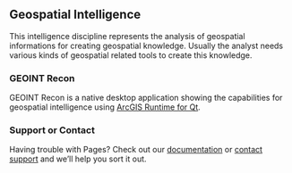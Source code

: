 ## Geospatial Intelligence

This intelligence discipline represents the analysis of geospatial informations for creating geospatial knowledge. Usually the analyst needs various kinds of geospatial related tools to create this knowledge.

### GEOINT Recon

GEOINT Recon is a native desktop application showing the capabilities for geospatial intelligence using [ArcGIS Runtime for Qt](https://developers.arcgis.com/qt/).

### Support or Contact

Having trouble with Pages? Check out our [documentation](https://help.github.com/categories/github-pages-basics/) or [contact support](https://github.com/contact) and we’ll help you sort it out.
